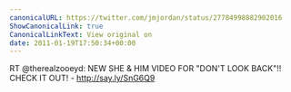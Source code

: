 ```yaml
---
canonicalURL: https://twitter.com/jmjordan/status/27784998882902016
ShowCanonicalLink: true
CanonicalLinkText: View original on
date: 2011-01-19T17:50:34+00:00
---
```

RT @therealzooeyd: NEW SHE & HIM VIDEO FOR "DON'T LOOK BACK"!! CHECK IT OUT! - http://say.ly/SnG6Q9
